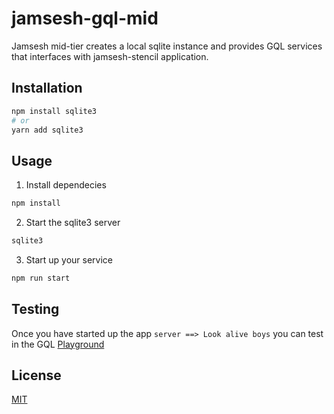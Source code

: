 # jamsesh-gql-mid

Jamsesh mid-tier creates a local sqlite instance and provides GQL services that interfaces with jamsesh-stencil application.

## Installation

```bash
npm install sqlite3
# or
yarn add sqlite3
```

## Usage
1. Install dependecies
```bash
npm install
```
2. Start the sqlite3 server
```bash
sqlite3
```
3. Start up your service
```bash
npm run start
```
## Testing
Once you have started up the app `server ==> Look alive boys` you can test in the GQL [Playground](http://localhost:4000/graphql)


## License
[MIT](https://choosealicense.com/licenses/mit/)
